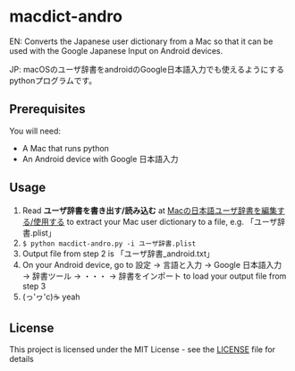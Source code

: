 # macdict-andro
EN: Converts the Japanese user dictionary from a Mac so that it can be used with the Google Japanese Input on Android devices.
  
JP: macOSのユーザ辞書をandroidのGoogle日本語入力でも使えるようにするpythonプログラムです。

## Prerequisites
You will need:
* A Mac that runs python
* An Android device with Google 日本語入力

## Usage
1. Read **ユーザ辞書を書き出す/読み込む** at [Macの日本語ユーザ辞書を編集する/使用する](https://support.apple.com/ja-jp/guide/japanese-input-method/jpim10228/mac) to extract your Mac user dictionary to a file, e.g. 「ユーザ辞書.plist」
2. `$ python macdict-andro.py -i ユーザ辞書.plist`
3. Output file from step 2 is 「ユーザ辞書\_android.txt」
4. On your Android device, go to 設定 → 言語と入力 → Google 日本語入力 → 辞書ツール → ・・・ → 辞書をインポート to load your output file from step 3
5. (っ'ヮ'c)☕️ yeah

## License
This project is licensed under the MIT License - see the [LICENSE](LICENSE) file for details
